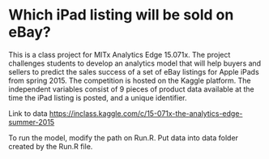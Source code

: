 # Which iPad listing will be sold on eBay?
This is a class project for MITx Analytics Edge 15.071x.  The project challenges students to develop an analytics model that will help buyers and sellers to predict the sales success of a set of eBay listings for Apple iPads from spring 2015.
The competition is hosted on the Kaggle platform.
The independent variables consist of 9 pieces of product data available at the time the iPad listing is posted, and a unique identifier.

Link to data https://inclass.kaggle.com/c/15-071x-the-analytics-edge-summer-2015

To run the model, modify the path on Run.R.  Put data into data folder created by the Run.R file.  


